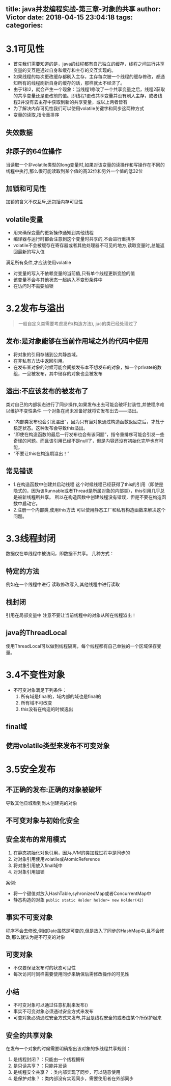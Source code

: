 title: java并发编程实战-第三章-对象的共享
author: Victor
date: 2018-04-15 23:04:18
tags:
categories:
---
# 3.1可见性
- 首先我们需要知道的是，java的线程都有自己独立的缓存，线程之间进行共享变量的交互是通过自身和缓存和主存的交互实现的。
- 如果线程的每次更改缓存都刷入主存，主存每次被一个线程的缓存修改，都通知所有的线程刷新自身的缓存的话，那样就太不经济了。
- 由于1和2，就会产生一个现象：当线程1修改了一个共享变量之后，线程2获取的共享变量还是更改前的值。即线程1更改共享变量并没有刷入主存，或者线程2并没有去主存中获取到新的共享变量，或以上两者皆有
- 为了解决内存可见性我们可以使用volatile关键字和同步这两种方式
- 变量的读取,指令重排序

## 失效数据
## 非原子的64位操作
当读取一个非volatile类型的long变量时,如果对该变量的读操作和写操作在不同的线程中执行,那么很可能读取到某个值的高32位和另外一个值的低32位
## 加锁和可见性
加锁的含义不仅互斥,还包括内存可见性
## volatile变量
- 用来确保变量的更新操作通知到其他线程
- 编译器与运行时都会注意到这个变量时共享的,不会进行重排序
- volatile不会被缓存在寄存器或者其他处理器不可见的地方,读取变量时,总能返回最新的写入值

满足所有条件,才应该使用volatile
- 对变量的写入不依赖变量的当前值,只有单个线程更新变脸的值
- 该变量不会与其他状态一起纳入不变形条件中
- 在访问时不需要加锁

# 3.2发布与溢出
> 一般自定义类需要考虑发布(构造方法), juc的类已经处理过了

## 发布:是对象能够在当前作用域之外的代码中使用
- 将对象的引用存储到公共静态域。
- 在非私有方法中返回引用。
- 在发布某对象的时候可能会间接发布本不想发布的对象，如一个private的数组，一旦被发布，其中储存的对象也会被发布


## 溢出:不应该发布的被发布了
类对自己的内部状态进行了同步操作,如果发布出去可能会破坏封装性,并使程序难以维护不变性条件
一个对象在尚未准备好就将它发布出去——溢出。
- “内部类发布也会引发溢出”，因为只有当对象通过构造函数返回之后，才处于稳定状态。这种发布会导致this溢出。
- “即使在构造函数的最后一行发布也会有该问题”，指令重排序可能会引发一些奇怪的问题。而且该引用已经不是null了，但是内容还没有初始化完毕也有可能。
- “不要让this在构造期溢出！”

## 常见错误
- 1.在构造函数中创建并启动线程
这个时候线程已经获得了this的引用（即使是隐式的，因为该Runnable或者Thread是所属对象的内部类），this引用几乎总是被新线程所共享。
所以在构造函数中创建线程没有错误，但是不要在构造函数中启动它。
- 2.注册一个内部类,使用this方法
可以使用静态工厂和私有构造函数来解决这个问题。

# 3.3线程封闭
数据仅在单线程中被访问，即数据不共享。
几种方式：
## 特定的方法
例如在一个线程中进行 读取修改写入,其他线程中进行读取

## 栈封闭
引用在局部变量中
注意不要让当前线程中的对象从所在线程溢出！

## java的ThreadLocal
使用ThreadLocal可以做到线程隔离，每个线程都有自己单独的一个区域保存变量。

# 3.4不变性对象
- 不可变对象满足下列条件：
    1. 所有域是final的，域内部的域也是final的
    2. 所有域不可改变
    3. this没有在构造的时候逸出


## final域

## 使用volatile类型来发布不可变对象

# 3.5安全发布

## 不正确的发布:正确的对象被破坏

导致其他县城看到尚未创建完的对象

## 不可变对象与初始化安全
## 安全发布的常用模式
1. 在静态初始化对象引用，因为JVM的类加载过程中是同步的
2. 对对象引用使用volatile或AtomicReference
3. 将对象引用放入final域中
4. 对对象引用加锁

案例:
- 将一个键值对放入HashTable,syhronizedMap或者ConcurrentMap中
- 静态构造的对象
`public static Holder holder= new Holder(42)`


## 事实不可变对象
程序不会去修改,例如Date虽然是可变的,但是放入了同步的HashMap中,且不会修改,那么就认为是不可变的对象
## 可变对象
- 不仅要保证发布时的状态可见性
- 每次访问时同样需要使用同步来确保后需修改操作的可见性

## 小结
- 不可变对象可以通过任意机制来发布()
- 事实不可变对象必须通过安全方式来发布
- 可变对象必须通过安全方式来发布,并且是线程安全的或者由某个所保护起来



## 安全的共享对象
在发布一个对象的时候需要明确指出该对象的多线程共享规则：

1. 是线程封闭？：只能由一个线程拥有
2. 是只读共享？：只能并发读
3. 是线程安全共享？：类内部实现了同步，可以随意使用
4. 是保护对象？：类内部没有实现同步，需要使用者在外部同步
